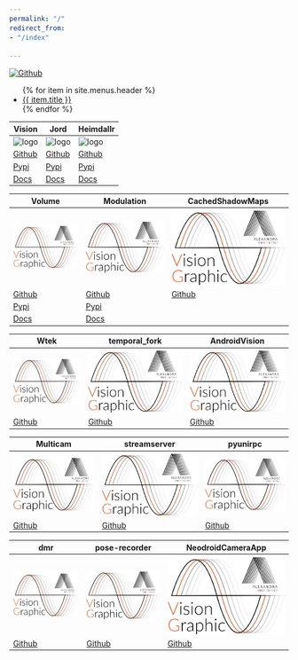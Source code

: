 ```yaml
---
permalink: "/"
redirect_from:
- "/index"

---
```

[![Github](https://raw.githubusercontent.com/pything/devpack/master/.github/images/octocat.svg)](https://github.com/aivclab)

<ul>
{% for item in site.menus.header %}
  <li class="menu-item-{{ loop.index }}">
    <a href="{{ item.url }}" title="Go to {{ item.title }}">{{ item.title }}</a>
  </li>
{% endfor %}
</ul>

| __Vision__ | __Jord__ | __Heimdallr__ |
|---|---|---|
| ![logo](https://sintefneodroid.github.io/assets/img/neodroid.png)| ![logo](https://raw.githubusercontent.com/aivclab/jord/master/.github/images/header.svg) | ![logo](https://raw.githubusercontent.com/aivclab/heimdallr/develop/.github/images/horn.svg) |
| [Github](https://github.com/aivclab/vision) | [Github](https://github.com/aivclab/jord) | [Github](https://github.com/aivclab/heimdallr) |
| [Pypi](https://pypi.org/project/neodroidvision) | [Pypi](https://pypi.org/project/jord) | [Pypi](https://pypi.org/project/heimdallr) |
| [Docs](https://aivclab.github.io/vision/github/html/index.html) | [Docs](https://aivclab.github.io/jord/github/html/index.html) | [Docs](https://aivclab.github.io/heimdallr/github/html/index.html) |


| __Volume__ | __Modulation__ | __CachedShadowMaps__ |
|---|---|---|
| ![logo](https://raw.githubusercontent.com/aivclab/aivclab.github.io/master/uploads/tegning.svg)| ![logo](https://raw.githubusercontent.com/aivclab/aivclab.github.io/master/uploads/tegning.svg) | ![logo](https://raw.githubusercontent.com/aivclab/aivclab.github.io/master/uploads/tegning.svg) |
| [Github](https://github.com/aivclab/volume) | [Github](https://github.com/aivclab/modulation) | [Github](https://github.com/aivclab/CachedShadowMaps) |
| [Pypi](https://pypi.org/project/volume) | [Pypi](https://pypi.org/project/modulation) |   |
| [Docs](https://aivclab.github.io/volume/github/html/index.html) | [Docs](https://aivclab.github.io/modulation/github/html/index.html) |  |

| __Wtek__ | __temporal_fork__ | __AndroidVision__ |
|---|---|---|
| ![logo](https://raw.githubusercontent.com/aivclab/aivclab.github.io/master/uploads/tegning.svg)| ![logo](https://raw.githubusercontent.com/aivclab/aivclab.github.io/master/uploads/tegning.svg) | ![logo](https://raw.githubusercontent.com/aivclab/aivclab.github.io/master/uploads/tegning.svg) |
| [Github](https://github.com/aivclab/wtek) | [Github](https://github.com/aivclab/temporal_fork) | [Github](https://github.com/aivclab/AndroidVision) |


| __Multicam__ | __streamserver__ | __pyunirpc__ |
|---|---|---|
| ![logo](https://raw.githubusercontent.com/aivclab/aivclab.github.io/master/uploads/tegning.svg)| ![logo](https://raw.githubusercontent.com/aivclab/aivclab.github.io/master/uploads/tegning.svg) | ![logo](https://raw.githubusercontent.com/aivclab/aivclab.github.io/master/uploads/tegning.svg) |
| [Github](https://github.com/aivclab/Multicam) | [Github](https://github.com/aivclab/streamserver) | [Github](https://github.com/aivclab/pyunirpc) |


| __dmr__ | __pose-recorder__ | __NeodroidCameraApp__ |
|---|---|---|
| ![logo](https://raw.githubusercontent.com/aivclab/aivclab.github.io/master/uploads/tegning.svg)| ![logo](https://raw.githubusercontent.com/aivclab/aivclab.github.io/master/uploads/tegning.svg) | ![logo](https://raw.githubusercontent.com/aivclab/aivclab.github.io/master/uploads/tegning.svg) |
| [Github](https://github.com/aivclab/dmr) | [Github](https://github.com/aivclab/pose-recorder) | [Github](https://github.com/aivclab/NeodroidCameraApp) |